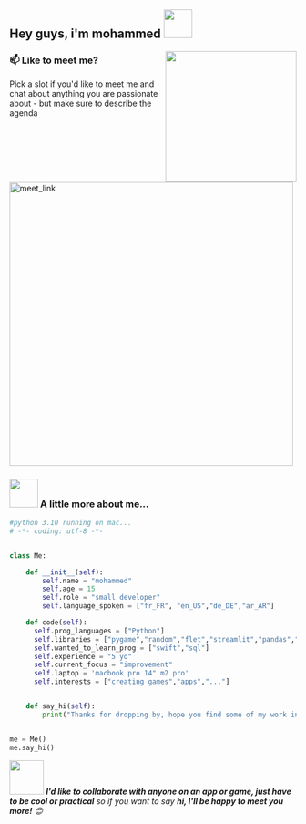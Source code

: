 <h2> Hey guys, i'm mohammed  <img src="https://media.giphy.com/media/mGcNjsfWAjY5AEZNw6/giphy.gif" width="50"></h2>
<img align='right' src="https://media2.giphy.com/media/v1.Y2lkPTc5MGI3NjExenl3cm45MnBheWU0N29rZGhrNXV5MTh3cGEzM2pic3J2eXNoYnFoeiZlcD12MV9pbnRlcm5hbF9naWZfYnlfaWQmY3Q9cw/Ll22OhMLAlVDb8UQWe/giphy.webp" width="230">

### 📫 Like to meet me?

Pick a slot if you'd like to meet me and chat about anything you are passionate about - but make sure to describe the agenda

<a href="https://calendly.com/mohammedbennani572/30min" target="_blank"><img width="498" alt="meet_link" src="https://user-images.githubusercontent.com/15426564/144297439-f530f383-e73e-41e0-9914-a9b7d3f432e5.png"></a>

### <img src="https://media.giphy.com/media/VgCDAzcKvsR6OM0uWg/giphy.gif" width="50"> A little more about me...

```python
#python 3.10 running on mac...
# -*- coding: utf-8 -*-


class Me:

    def __init__(self):
        self.name = "mohammed"
        self.age = 15
        self.role = "small developer"
        self.language_spoken = ["fr_FR", "en_US","de_DE","ar_AR"]

    def code(self):
      self.prog_languages = ["Python"]
      self.libraries = ["pygame","random","flet","streamlit","pandas","..."]
      self.wanted_to_learn_prog = ["swift","sql"]
      self.experience = "5 yo"
      self.current_focus = "improvement"
      self.laptop = 'macbook pro 14" m2 pro'
      self.interests = ["creating games","apps","..."]


    def say_hi(self):
        print("Thanks for dropping by, hope you find some of my work interesting 😎.")


me = Me()
me.say_hi()
```

<img src="https://media.giphy.com/media/LnQjpWaON8nhr21vNW/giphy.gif" width="60"> <em><b>I'd like to collaborate with anyone on an app or game, just have to be cool or practical</b> so if you want to say <b>hi, I'll be happy to meet you more!</b> 😊</em>
